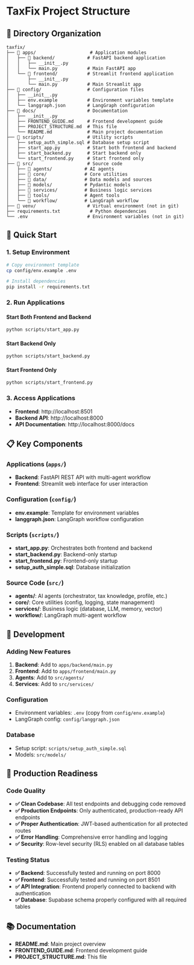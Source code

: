 # TaxFix Project Structure

## 📁 Directory Organization

```
taxfix/
├── 📁 apps/                    # Application modules
│   ├── 📁 backend/            # FastAPI backend application
│   │   ├── __init__.py
│   │   └── main.py           # Main FastAPI app
│   └── 📁 frontend/           # Streamlit frontend application
│       ├── __init__.py
│       └── main.py           # Main Streamlit app
├── 📁 config/                 # Configuration files
│   ├── __init__.py
│   ├── env.example           # Environment variables template
│   └── langgraph.json        # LangGraph configuration
├── 📁 docs/                   # Documentation
│   ├── __init__.py
│   ├── FRONTEND_GUIDE.md     # Frontend development guide
│   ├── PROJECT_STRUCTURE.md  # This file
│   └── README.md             # Main project documentation
├── 📁 scripts/                # Utility scripts
│   ├── setup_auth_simple.sql # Database setup script
│   ├── start_app.py          # Start both frontend and backend
│   ├── start_backend.py      # Start backend only
│   └── start_frontend.py     # Start frontend only
├── 📁 src/                    # Source code
│   ├── 📁 agents/            # AI agents
│   ├── 📁 core/              # Core utilities
│   ├── 📁 data/              # Data models and sources
│   ├── 📁 models/            # Pydantic models
│   ├── 📁 services/          # Business logic services
│   ├── 📁 tools/             # Agent tools
│   └── 📁 workflow/          # LangGraph workflow
├── 📁 venv/                   # Virtual environment (not in git)
├── requirements.txt           # Python dependencies
└── .env                      # Environment variables (not in git)
```

## 🚀 Quick Start

### 1. Setup Environment
```bash
# Copy environment template
cp config/env.example .env

# Install dependencies
pip install -r requirements.txt
```

### 2. Run Applications

#### Start Both Frontend and Backend
```bash
python scripts/start_app.py
```

#### Start Backend Only
```bash
python scripts/start_backend.py
```

#### Start Frontend Only
```bash
python scripts/start_frontend.py
```

### 3. Access Applications
- **Frontend**: http://localhost:8501
- **Backend API**: http://localhost:8000
- **API Documentation**: http://localhost:8000/docs

## 📋 Key Components

### Applications (`apps/`)
- **Backend**: FastAPI REST API with multi-agent workflow
- **Frontend**: Streamlit web interface for user interaction

### Configuration (`config/`)
- **env.example**: Template for environment variables
- **langgraph.json**: LangGraph workflow configuration

### Scripts (`scripts/`)
- **start_app.py**: Orchestrates both frontend and backend
- **start_backend.py**: Backend-only startup
- **start_frontend.py**: Frontend-only startup
- **setup_auth_simple.sql**: Database initialization

### Source Code (`src/`)
- **agents/**: AI agents (orchestrator, tax knowledge, profile, etc.)
- **core/**: Core utilities (config, logging, state management)
- **services/**: Business logic (database, LLM, memory, vector)
- **workflow/**: LangGraph multi-agent workflow

## 🔧 Development

### Adding New Features
1. **Backend**: Add to `apps/backend/main.py`
2. **Frontend**: Add to `apps/frontend/main.py`
3. **Agents**: Add to `src/agents/`
4. **Services**: Add to `src/services/`

### Configuration
- Environment variables: `.env` (copy from `config/env.example`)
- LangGraph config: `config/langgraph.json`

### Database
- Setup script: `scripts/setup_auth_simple.sql`
- Models: `src/models/`

## 🧹 Production Readiness

### Code Quality
- **✅ Clean Codebase**: All test endpoints and debugging code removed
- **✅ Production Endpoints**: Only authenticated, production-ready API endpoints
- **✅ Proper Authentication**: JWT-based authentication for all protected routes
- **✅ Error Handling**: Comprehensive error handling and logging
- **✅ Security**: Row-level security (RLS) enabled on all database tables

### Testing Status
- **✅ Backend**: Successfully tested and running on port 8000
- **✅ Frontend**: Successfully tested and running on port 8501
- **✅ API Integration**: Frontend properly connected to backend with authentication
- **✅ Database**: Supabase schema properly configured with all required tables

## 📚 Documentation
- **README.md**: Main project overview
- **FRONTEND_GUIDE.md**: Frontend development guide
- **PROJECT_STRUCTURE.md**: This file